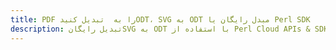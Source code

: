 ---title: PDF را به  تبدیل کنیدODT، SVG به ODT مبدل رایگان یا Perl SDKdescription: تبدیل رایگانSVG به ODT با استفاده از Perl Cloud APIs & SDK همچنین اسناد PDF را در Cloud ایجاد، ویرایش و رندر کنید.---